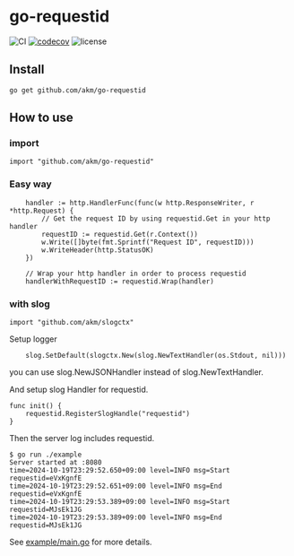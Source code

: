 # go-requestid

![CI](https://github.com/akm/go-requestid/actions/workflows/ci.yml/badge.svg)
[![codecov](https://codecov.io/github/akm/go-requestid/graph/badge.svg?token=8DFN0BNT01)](https://codecov.io/github/akm/go-requestid)
![license](https://img.shields.io/github/license/akm/go-requestid)

## Install

```shell
go get github.com/akm/go-requestid
```

## How to use

### import

```golang
import "github.com/akm/go-requestid"
```

### Easy way

```golang
    handler := http.HandlerFunc(func(w http.ResponseWriter, r *http.Request) {
        // Get the request ID by using requestid.Get in your http handler
        requestID := requestid.Get(r.Context())
		w.Write([]byte(fmt.Sprintf("Request ID", requestID)))
		w.WriteHeader(http.StatusOK)
	})

    // Wrap your http handler in order to process requestid
	handlerWithRequestID := requestid.Wrap(handler)
```

### with slog

```golang
import "github.com/akm/slogctx"
```

Setup logger

```golang
    slog.SetDefault(slogctx.New(slog.NewTextHandler(os.Stdout, nil)))
```

you can use slog.NewJSONHandler instead of slog.NewTextHandler.

And setup slog Handler for requestid.

```golang
func init() {
	requestid.RegisterSlogHandle("requestid")
}
```

Then the server log includes requestid.

```shell
$ go run ./example
Server started at :8080
time=2024-10-19T23:29:52.650+09:00 level=INFO msg=Start requestid=eVxKgnfE
time=2024-10-19T23:29:52.651+09:00 level=INFO msg=End requestid=eVxKgnfE
time=2024-10-19T23:29:53.389+09:00 level=INFO msg=Start requestid=MJsEk1JG
time=2024-10-19T23:29:53.389+09:00 level=INFO msg=End requestid=MJsEk1JG
```

See [example/main.go](./example/main.go) for more details.
